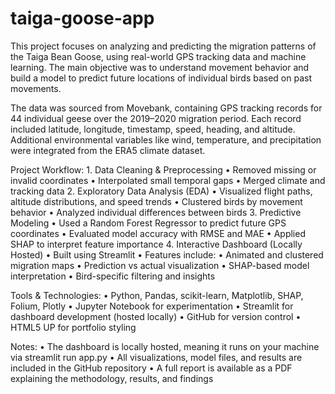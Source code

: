 # taiga-goose-app
This project focuses on analyzing and predicting the migration patterns of the Taiga Bean Goose, using real-world GPS tracking data and machine learning. The main objective was to understand movement behavior and build a model to predict future locations of individual birds based on past movements.

The data was sourced from Movebank, containing GPS tracking records for 44 individual geese over the 2019–2020 migration period. Each record included latitude, longitude, timestamp, speed, heading, and altitude. Additional environmental variables like wind, temperature, and precipitation were integrated from the ERA5 climate dataset.

Project Workflow:
	1.	Data Cleaning & Preprocessing
	•	Removed missing or invalid coordinates
	•	Interpolated small temporal gaps
	•	Merged climate and tracking data
	2.	Exploratory Data Analysis (EDA)
	•	Visualized flight paths, altitude distributions, and speed trends
	•	Clustered birds by movement behavior
	•	Analyzed individual differences between birds
	3.	Predictive Modeling
	•	Used a Random Forest Regressor to predict future GPS coordinates
	•	Evaluated model accuracy with RMSE and MAE
	•	Applied SHAP to interpret feature importance
	4.	Interactive Dashboard (Locally Hosted)
	•	Built using Streamlit
	•	Features include:
	•	Animated and clustered migration maps
	•	Prediction vs actual visualization
	•	SHAP-based model interpretation
	•	Bird-specific filtering and insights

 Tools & Technologies:
	•	Python, Pandas, scikit-learn, Matplotlib, SHAP, Folium, Plotly
	•	Jupyter Notebook for experimentation
	•	Streamlit for dashboard development (hosted locally)
	•	GitHub for version control
	•	HTML5 UP for portfolio styling

Notes:
	•	The dashboard is locally hosted, meaning it runs on your machine via streamlit run app.py
	•	All visualizations, model files, and results are included in the GitHub repository
	•	A full report is available as a PDF explaining the methodology, results, and findings

